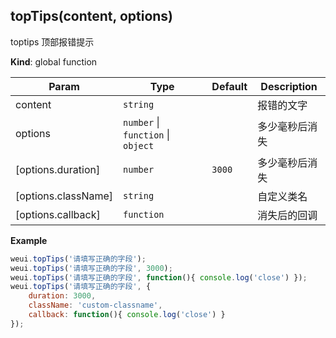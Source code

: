 <a name="topTips"></a>

## topTips(content, options)
toptips 顶部报错提示

**Kind**: global function  

| Param | Type | Default | Description |
| --- | --- | --- | --- |
| content | <code>string</code> |  | 报错的文字 |
| options | <code>number</code> &#124; <code>function</code> &#124; <code>object</code> |  | 多少毫秒后消失|消失后的回调|配置项 |
| [options.duration] | <code>number</code> | <code>3000</code> | 多少毫秒后消失 |
| [options.className] | <code>string</code> |  | 自定义类名 |
| [options.callback] | <code>function</code> |  | 消失后的回调 |

**Example**  
```js
weui.topTips('请填写正确的字段');
weui.topTips('请填写正确的字段', 3000);
weui.topTips('请填写正确的字段', function(){ console.log('close') });
weui.topTips('请填写正确的字段', {
    duration: 3000,
    className: 'custom-classname',
    callback: function(){ console.log('close') }
});
```
